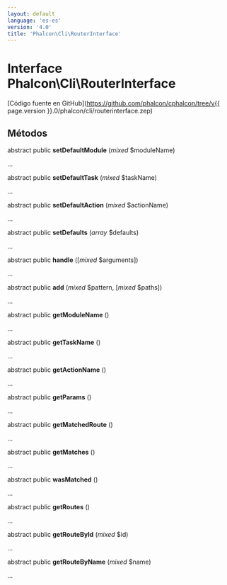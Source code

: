 ```yaml
---
layout: default
language: 'es-es'
version: '4.0'
title: 'Phalcon\Cli\RouterInterface'
---
```


# Interface **Phalcon\Cli\RouterInterface**

[Código fuente en GitHub](https://github.com/phalcon/cphalcon/tree/v{{ page.version }}.0/phalcon/cli/routerinterface.zep)

## Métodos

abstract public **setDefaultModule** (*mixed* $moduleName)

...

abstract public **setDefaultTask** (*mixed* $taskName)

...

abstract public **setDefaultAction** (*mixed* $actionName)

...

abstract public **setDefaults** (*array* $defaults)

...

abstract public **handle** ([*mixed* $arguments])

...

abstract public **add** (*mixed* $pattern, [*mixed* $paths])

...

abstract public **getModuleName** ()

...

abstract public **getTaskName** ()

...

abstract public **getActionName** ()

...

abstract public **getParams** ()

...

abstract public **getMatchedRoute** ()

...

abstract public **getMatches** ()

...

abstract public **wasMatched** ()

...

abstract public **getRoutes** ()

...

abstract public **getRouteById** (*mixed* $id)

...

abstract public **getRouteByName** (*mixed* $name)

...